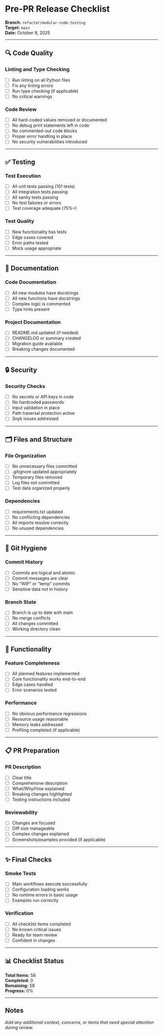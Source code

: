 # Pre-PR Release Checklist

**Branch:** `refactor/modular-code-testing`  
**Target:** `main`  
**Date:** October 8, 2025

---

## 🔍 Code Quality

### Linting and Type Checking
- [ ] Run linting on all Python files
- [ ] Fix any linting errors
- [ ] Run type checking (if applicable)
- [ ] No critical warnings

### Code Review
- [ ] All hard-coded values removed or documented
- [ ] No debug print statements left in code
- [ ] No commented-out code blocks
- [ ] Proper error handling in place
- [ ] No security vulnerabilities introduced

---

## ✅ Testing

### Test Execution
- [ ] All unit tests passing (101 tests)
- [ ] All integration tests passing
- [ ] All sanity tests passing
- [ ] No test failures or errors
- [ ] Test coverage adequate (75%+)

### Test Quality
- [ ] New functionality has tests
- [ ] Edge cases covered
- [ ] Error paths tested
- [ ] Mock usage appropriate

---

## 📝 Documentation

### Code Documentation
- [ ] All new modules have docstrings
- [ ] All new functions have docstrings
- [ ] Complex logic is commented
- [ ] Type hints present

### Project Documentation
- [ ] README.md updated (if needed)
- [ ] CHANGELOG or summary created
- [ ] Migration guide available
- [ ] Breaking changes documented

---

## 🔒 Security

### Security Checks
- [ ] No secrets or API keys in code
- [ ] No hardcoded passwords
- [ ] Input validation in place
- [ ] Path traversal protection active
- [ ] Snyk issues addressed

---

## 🗂️ Files and Structure

### File Organization
- [ ] No unnecessary files committed
- [ ] .gitignore updated appropriately
- [ ] Temporary files removed
- [ ] Log files not committed
- [ ] Test data organized properly

### Dependencies
- [ ] requirements.txt updated
- [ ] No conflicting dependencies
- [ ] All imports resolve correctly
- [ ] No unused dependencies

---

## 🔄 Git Hygiene

### Commit History
- [ ] Commits are logical and atomic
- [ ] Commit messages are clear
- [ ] No "WIP" or "temp" commits
- [ ] Sensitive data not in history

### Branch State
- [ ] Branch is up to date with main
- [ ] No merge conflicts
- [ ] All changes committed
- [ ] Working directory clean

---

## 🚀 Functionality

### Feature Completeness
- [ ] All planned features implemented
- [ ] Core functionality works end-to-end
- [ ] Edge cases handled
- [ ] Error scenarios tested

### Performance
- [ ] No obvious performance regressions
- [ ] Resource usage reasonable
- [ ] Memory leaks addressed
- [ ] Profiling completed (if applicable)

---

## 📋 PR Preparation

### PR Description
- [ ] Clear title
- [ ] Comprehensive description
- [ ] What/Why/How explained
- [ ] Breaking changes highlighted
- [ ] Testing instructions included

### Reviewability
- [ ] Changes are focused
- [ ] Diff size manageable
- [ ] Complex changes explained
- [ ] Screenshots/examples provided (if applicable)

---

## ✨ Final Checks

### Smoke Tests
- [ ] Main workflows execute successfully
- [ ] Configuration loading works
- [ ] No runtime errors in basic usage
- [ ] Examples run correctly

### Verification
- [ ] All checklist items completed
- [ ] No known critical issues
- [ ] Ready for team review
- [ ] Confident in changes

---

## 📊 Checklist Status

**Total Items:** 58  
**Completed:** 0  
**Remaining:** 58  
**Progress:** 0%

---

## Notes

_Add any additional context, concerns, or items that need special attention during review._



